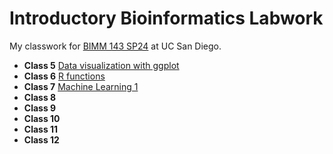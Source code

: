 # Introductory Bioinformatics Labwork
My classwork for [BIMM 143 SP24](https://bioboot.github.io/bimm143_S24/) at UC San Diego.

- **Class 5** [Data visualization with ggplot](https://github.com/bernicelozada/bimm143_github/blob/85cf0b44a1b44323356f29f8dcb8cadc31f29ca6/class%205/class05.md)
- **Class 6** [R functions](https://github.com/bernicelozada/bimm143_github/blob/813fc40a54ee0db65dda6d328ffc3477bdc8707c/Class%206/class6.md)
- **Class 7** [Machine Learning 1](https://github.com/bernicelozada/bimm143_github/blob/09a3e7c549f285e16c1b09f8ae80e72dbc63ac83/Class7/Class7.md)
- **Class 8** []()
- **Class 9** []()
- **Class 10** []()
- **Class 11** []()
- **Class 12** []()
  

